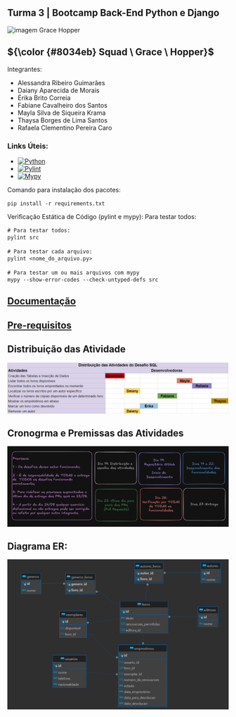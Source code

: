 
 ## Turma 3 | Bootcamp Back-End Python e Django
  <img src="https://www.timeforkids.com/wp-content/uploads/2020/08/Grace_003.jpg?w=926" alt="imagem Grace Hopper" width="200px"/>
  
## ${\color {#8034eb} Squad \ Grace \ Hopper}$  

Integrantes:
- Alessandra Ribeiro Guimarães
- Daiany Aparecida de Morais
- Érika Brito Correia
- Fabiane Cavalheiro dos Santos
- Mayla Silva de Siqueira Krama
- Thaysa Borges de Lima Santos
- Rafaela Clementino Pereira Caro
### Links Úteis:
+ [![Python](https://img.shields.io/badge/Python-blue)](https://www.python.org/downloads/)
+ [![Pylint](https://img.shields.io/badge/Pylint-yellowgreen)](https://pypi.org/project/pylint/)
+ [![Mypy](https://img.shields.io/badge/Mypy-darkblue)](https://mypy.readthedocs.io/en/stable/)

Comando para instalação dos pacotes:
```
pip install -r requirements.txt 

```
Verificação Estática de Código (pylint e mypy):
Para testar todos:

```
# Para testar todos:
pylint src

# Para testar cada arquivo:
pylint <nome_do_arquivo.py> 

# Para testar um ou mais arquivos com mypy
mypy --show-error-codes --check-untyped-defs src
```
## [Documentação](https://github.com/AleDevir/Biblioteca_sql_bootcamp_python/blob/Desafio_SQL_Squad_Grace_Hopper/docs/documentacao.md)
## [Pre-requisitos](https://github.com/AleDevir/Bootcamp-Back-End-Python-Exercicio-POO/blob/desafio_poo_Squad_Grace_Hopper/pre-requisitos.md)

## Distribuição das Atividade
![Atividades](https://github.com/AleDevir/Biblioteca_sql_bootcamp_python/blob/Desafio_SQL_Squad_Grace_Hopper/docs/img/Distribui%C3%A7%C3%A3o%20das%20atividades.png)
## Cronogrma e Premissas das Atividades
![Cronograma](https://github.com/AleDevir/Biblioteca_sql_bootcamp_python/blob/Desafio_SQL_Squad_Grace_Hopper/docs/img/Cronograma-Premissas.png)

## Diagrama ER:
![ER](https://github.com/AleDevir/Biblioteca_sql_bootcamp_python/blob/Desafio_SQL_Squad_Grace_Hopper/docs/img/Diagrama%20ER.png)
